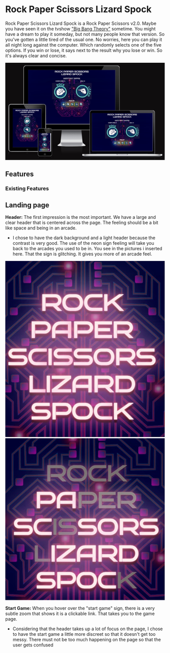 # Rock Paper Scissors Lizard Spock

Rock Paper Scissors Lizard Spock is a Rock Paper Scissors v2.0. Maybe you have seen it on the tvshow ["Big Bang Theory"](https://www.imdb.com/title/tt0898266/) sometime. 
You might have a dream to play it someday, but not many people know that version. So you've gotten a little tired of the usual one. No worries, here you can play it all night long against the computer. Which randomly selects one of the five options. 
If you win or lose, it says next to the result why you lose or win. So it's always clear and concise.

![Lighthouse picture](/assets/images/readme_file_am_i_responsive.jpg)

## Features

### **Existing Features**

## Landing page

**Header:**
The first impression is the most important. We have a large and clear header that is centered across the page. The feeling should be a bit like space and being in an arcade.

- I chose to have the dark background and a light header because the contrast is very good. The use of the neon sign feeling will take you back to the arcades you used to be in. You see in the pictures i inserted here. That the sign is glitching. It gives you more of an arcade feel.

![header image no glitch](/assets/images/header.jpg)
![header image glitching](/assets/images/header_blinks.jpg)


**Start Game:**
When you hover over the "start game" sign, there is a very subtle zoom that shows it is a clickable link. That takes you to the game page.

- Considering that the header takes up a lot of focus on the page, I chose to have the start game a little more discreet so that it doesn't get too messy. There must not be too much happening on the page so that the user gets confused